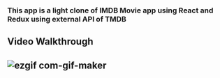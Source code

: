 <h3>This app is a light clone of IMDB Movie app using React and Redux using external API of TMDB</h3>


<h2>Video Walkthrough<h2>


![ezgif com-gif-maker](https://user-images.githubusercontent.com/63305945/95097632-554d4100-074b-11eb-8264-d9922ae5253b.gif)

